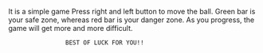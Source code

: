 It is a  simple game
Press right and left button to move the ball.
Green bar is your safe zone, whereas red bar is your danger zone.
As you progress, the game will get more and more difficult.

					BEST OF LUCK FOR YOU!!
